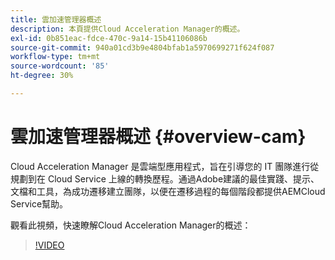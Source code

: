 ```yaml
---
title: 雲加速管理器概述
description: 本頁提供Cloud Acceleration Manager的概述。
exl-id: 0b851eac-fdce-470c-9a14-15b41106086b
source-git-commit: 940a01cd3b9e4804bfab1a5970699271f624f087
workflow-type: tm+mt
source-wordcount: '85'
ht-degree: 30%

---
```


# 雲加速管理器概述 {#overview-cam}

Cloud Acceleration Manager 是雲端型應用程式，旨在引導您的 IT 團隊進行從規劃到在 Cloud Service 上線的轉換歷程。通過Adobe建議的最佳實踐、提示、文檔和工具，為成功遷移建立團隊，以便在遷移過程的每個階段都提供AEMCloud Service幫助。

觀看此視頻，快速瞭解Cloud Acceleration Manager的概述：

>[!VIDEO](https://video.tv.adobe.com/v/335547)
